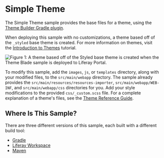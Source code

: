 # Simple Theme [](id=theme)

The Simple Theme sample provides the base files for a theme, using the
[Theme Builder Gradle plugin](/develop/reference/-/knowledge_base/7-0/theme-builder-gradle-plugin).

When deploying this sample with no customizations, a theme based off of the 
`_styled` base theme is created. For more information on themes, visit the 
[Introduction to Themes](/develop/tutorials/-/knowledge_base/7-0/introduction-to-themes)
tutorial.

![Figure 1: A theme based off of the Styled base theme is created when the Theme Blade sample is deployed to Liferay Portal.](../../images/theme.png)

To modify this sample, add the `images`, `js`, or `templates` directory, along
with your modified files, to the `src/main/webapp` directory. The sample already
provides the `src/main/resources/resources-importer`, `src/main/webapp/WEB-INF`,
and `src/main/webapp/css` directories for you. Add your style modifications to
the provided `css/_custom.scss` file. For a complete explanation of a theme's
files, see the
[Theme Reference Guide](/develop/reference/-/knowledge_base/7-0/theme-reference-guide).

## Where Is This Sample? [](id=where-is-this-sample)

There are three different versions of this sample, each built with a different
build tool:

- [Gradle](https://github.com/liferay/liferay-blade-samples/tree/master/gradle/themes/simple-theme)
- [Liferay Workspace](https://github.com/liferay/liferay-blade-samples/tree/master/liferay-workspace/wars/simple-theme)
- [Maven](https://github.com/liferay/liferay-blade-samples/tree/master/maven/themes/simple-theme)
